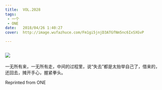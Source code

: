 ```yaml
---
title:	VOL.2028
tags:
 - 一个
 - ONE
date:	2018/04/26 1:40:27
cover:	http://image.wufazhuce.com/Fm1gi5jnjD3ATGfNm5nc6IxSXGvP

---
```

![](http://image.wufazhuce.com/Fm1gi5jnjD3ATGfNm5nc6IxSXGvP)
---

一无所有来，一无所有走，中间的过程里，说“失去”都是太抬举自己了，借来的，还回去，摊开手心，握紧拳头。
 
Reprinted from ONE
